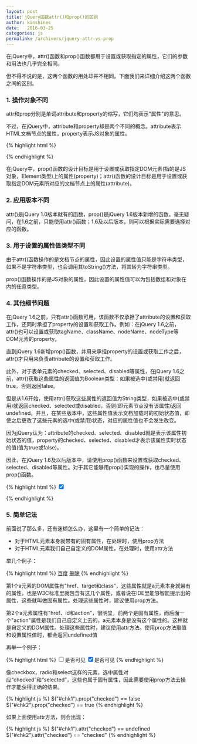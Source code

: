 ```yaml
---
layout: post
title: jQuery函数attr()和prop()的区别
author: kinshines
date:   2016-03-25
categories: js
permalink: /archivers/jquery-attr-vs-prop
---
```


<p class="lead"> 在jQuery中，attr()函数和prop()函数都用于设置或获取指定的属性，它们的参数和用法也几乎完全相同。

但不得不说的是，这两个函数的用处却并不相同。下面我们来详细介绍这两个函数之间的区别。</p>

### 1. 操作对象不同
attr和prop分别是单词attribute和property的缩写，它们均表示"属性"的意思。

不过，在jQuery中，attribute和property却是两个不同的概念。attribute表示HTML文档节点的属性，property表示JS对象的属性。

{% highlight html %}
<!-- 这里的id、class、data_id均是该元素文档节点的attribute -->
<div id="message" class="test" data_id="123"></div>

<script type="text/javascript">
// 这里的name、age、url均是obj的property
var obj = { name: "CodePlayer", age: 18, url: "http://www.365mini.com/" };
</script>
{% endhighlight %}

在jQuery中，prop()函数的设计目标是用于设置或获取指定DOM元素(指的是JS对象，Element类型)上的属性(property)；attr()函数的设计目标是用于设置或获取指定DOM元素所对应的文档节点上的属性(attribute)。

### 2. 应用版本不同

attr()是jQuery 1.0版本就有的函数，prop()是jQuery 1.6版本新增的函数。毫无疑问，在1.6之前，只能使用attr()函数；1.6及以后版本，则可以根据实际需要选择对应的函数。

### 3. 用于设置的属性值类型不同
由于attr()函数操作的是文档节点的属性，因此设置的属性值只能是字符串类型，如果不是字符串类型，也会调用其toString()方法，将其转为字符串类型。

prop()函数操作的是JS对象的属性，因此设置的属性值可以为包括数组和对象在内的任意类型。

### 4. 其他细节问题
在jQuery 1.6之前，只有attr()函数可用，该函数不仅承担了attribute的设置和获取工作，还同时承担了property的设置和获取工作。例如：在jQuery 1.6之前，attr()也可以设置或获取tagName、className、nodeName、nodeType等DOM元素的property。

直到jQuery 1.6新增prop()函数，并用来承担property的设置或获取工作之后，attr()才只用来负责attribute的设置和获取工作。

此外，对于表单元素的checked、selected、disabled等属性，在jQuery 1.6之前，attr()获取这些属性的返回值为Boolean类型：如果被选中(或禁用)就返回true，否则返回false。

但是从1.6开始，使用attr()获取这些属性的返回值为String类型，如果被选中(或禁用)就返回checked、selected或disabled，否则(即元素节点没有该属性)返回undefined。并且，在某些版本中，这些属性值表示文档加载时的初始状态值，即使之后更改了这些元素的选中(或禁用)状态，对应的属性值也不会发生改变。

因为jQuery认为：attribute的checked、selected、disabled就是表示该属性初始状态的值，property的checked、selected、disabled才表示该属性实时状态的值(值为true或false)。

因此，在jQuery 1.6及以后版本中，请使用prop()函数来设置或获取checked、selected、disabled等属性。对于其它能够用prop()实现的操作，也尽量使用prop()函数。

{% highlight html %}
<input id="uid" type="checkbox" checked="checked" value="1">

<script type="text/javascript">
// 当前jQuery版本为1.11.1
var uid = document.getElementById("uid");
var $uid = $(uid);

document.writeln( $uid.attr("checked") ); // checked
document.writeln( $uid.prop("checked") ); // true

// 取消复选框uid的选中(将其设为false即可)
// 相当于 uid.checked = false;
$uid.prop("checked", false);

// attr()获取的是初始状态的值，即使取消了选中，也不会改变
document.writeln( $uid.attr("checked") ); // checked
// prop()获取的值已经发生变化
document.writeln( $uid.prop("checked") ); // false
</script>
{% endhighlight %}

### 5. 简单记法
前面说了那么多，还有迷糊怎么办，这里有一个简单的记法：
* 对于HTML元素本身就带有的固有属性，在处理时，使用prop方法
* 对于HTML元素我们自己自定义的DOM属性，在处理时，使用attr方法

举几个例子：

{% highlight html %}
<a href="http://www.baidu.com" target="_self" class="btn">百度</a>
<a href="#" id="link1" action="delete">删除</a>
{% endhighlight %}

第1个a元素的DOM属性有"href、target和class"，这些属性就是a元素本身就带有的属性，也是W3C标准里就包含有这几个属性，或者说在IDE里能够智能提示出的属性，这些就叫做固有属性。处理这些属性时，建议使用prop方法。

第2个a元素属性有"href、id和action"，很明显，前两个是固有属性，而后面一个"action"属性是我们自己自定义上去的，a元素本身是没有这个属性的。这种就是自定义的DOM属性。处理这些属性时，建议使用attr方法。使用prop方法取值和设置属性值时，都会返回undefined值

再举一个例子：

{% highlight html %}
<input id="chk1" type="checkbox" />是否可见
<input id="chk2" type="checkbox" checked="checked" />是否可见
{% endhighlight %}

像checkbox，radio和select这样的元素，选中属性对应“checked”和“selected”，这些也属于固有属性，因此需要使用prop方法去操作才能获得正确的结果。

{% highlight js %}
$("#chk1").prop("checked") == false
$("#chk2").prop("checked") == true
{% endhighlight %}

如果上面使用attr方法，则会出现：

{% highlight js %}
$("#chk1").attr("checked") == undefined
$("#chk2").attr("checked") == "checked"
{% endhighlight %}